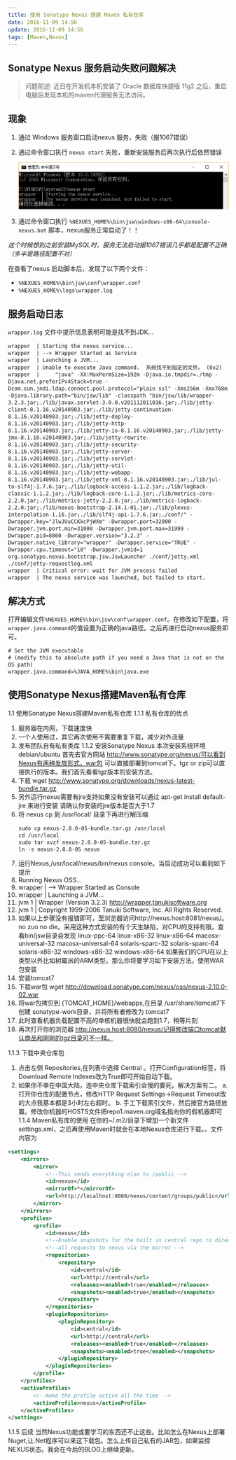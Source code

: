 ```yaml
---
title: 使用 Sonatype Nexus 搭建 Maven 私有仓库
date: 2016-11-09 14:56
update: 2016-11-09 14:56
tags: [Maven,Nexus]
---
```


## Sonatype Nexus 服务启动失败问题解决

> 问题前述: 近日在开发机本机安装了 Oracle 数据库快捷版 11g2 之后，重启电脑后发现本机的maven代理服务无法访问。<br/>

## 现象

1. 通过 Windows 服务窗口启动nexus 服务，失败（报1067错误）

2. 通过命令窗口执行 `nexus start` 失败，重新安装服务后再次执行后依然错误

    ![控制台错误信息](使用-sonatype-nexus-搭建-maven-私有仓库/Sonatype-Nexus-启动失败.PNG)

3. 通过命令窗口执行 `%NEXUES_HOME%\bin\jsw\windows-x86-64\console-nexus.bat` 脚本，nexus服务正常启动了！！

*这个时候想到之前安装MySQL时，服务无法启动报1067错误几乎都是配置不正确（多半是路径配置不对）*


在查看了nexus 启动脚本后，发现了以下两个文件：

* `%NEXUES_HOME%\bin\jsw\conf\wrapper.conf`
* `%NEXUES_HOME%\logs\wrapper.log`

## 服务启动日志

`wrapper.log` 文件中提示信息表明可能是找不到JDK...

```
wrapper  | Starting the nexus service...
wrapper  | --> Wrapper Started as Service
wrapper  | Launching a JVM...
wrapper  | Unable to execute Java command.  系统找不到指定的文件。 (0x2)
wrapper  |     "java" -XX:MaxPermSize=192m -Djava.io.tmpdir=./tmp -Djava.net.preferIPv4Stack=true -Dcom.sun.jndi.ldap.connect.pool.protocol="plain ssl" -Xms256m -Xmx768m -Djava.library.path="bin/jsw/lib" -classpath "bin/jsw/lib/wrapper-3.2.3.jar;./lib/javax.servlet-3.0.0.v201112011016.jar;./lib/jetty-client-8.1.16.v20140903.jar;./lib/jetty-continuation-8.1.16.v20140903.jar;./lib/jetty-deploy-8.1.16.v20140903.jar;./lib/jetty-http-8.1.16.v20140903.jar;./lib/jetty-io-8.1.16.v20140903.jar;./lib/jetty-jmx-8.1.16.v20140903.jar;./lib/jetty-rewrite-8.1.16.v20140903.jar;./lib/jetty-security-8.1.16.v20140903.jar;./lib/jetty-server-8.1.16.v20140903.jar;./lib/jetty-servlet-8.1.16.v20140903.jar;./lib/jetty-util-8.1.16.v20140903.jar;./lib/jetty-webapp-8.1.16.v20140903.jar;./lib/jetty-xml-8.1.16.v20140903.jar;./lib/jul-to-slf4j-1.7.6.jar;./lib/logback-access-1.1.2.jar;./lib/logback-classic-1.1.2.jar;./lib/logback-core-1.1.2.jar;./lib/metrics-core-2.2.0.jar;./lib/metrics-jetty-2.2.0.jar;./lib/metrics-logback-2.2.0.jar;./lib/nexus-bootstrap-2.14.1-01.jar;./lib/plexus-interpolation-1.16.jar;./lib/slf4j-api-1.7.6.jar;./conf/" -Dwrapper.key="JlwJUuCCKkcPjWXm" -Dwrapper.port=32000 -Dwrapper.jvm.port.min=31000 -Dwrapper.jvm.port.max=31999 -Dwrapper.pid=8860 -Dwrapper.version="3.2.3" -Dwrapper.native_library="wrapper" -Dwrapper.service="TRUE" -Dwrapper.cpu.timeout="10" -Dwrapper.jvmid=1 org.sonatype.nexus.bootstrap.jsw.JswLauncher ./conf/jetty.xml ./conf/jetty-requestlog.xml
wrapper  | Critical error: wait for JVM process failed
wrapper  | The nexus service was launched, but failed to start.

```

## 解决方式

打开编辑文件`%NEXUES_HOME%\bin\jsw\conf\wrapper.conf`。在修改如下配置，将`wrapper.java.command`的值设置为正确的java路径。之后再进行启动nexus服务即可。

```
# Set the JVM executable
# (modify this to absolute path if you need a Java that is not on the OS path)
wrapper.java.command=%JAVA_HOME%\bin\java.exe

```

## 使用Sonatype Nexus搭建Maven私有仓库

1.1	使用Sonatype Nexus搭建Maven私有仓库
1.1.1	私有仓库的优点
1.	服务器在内网，下载速度快
2.	一个人使用过，其它再次使用不需要重复下载，减少对外流量
3.	发布团队自有私有类库
1.1.2	安装Sonatype Nexus
本次安装系统环境 debian/ubuntu 首先去官方网站 http://www.sonatype.org/nexus/可以看到Nexus有两种发放形式，war包
可以直接部署到tomcat下。tgz or zip可以直接执行的版本。我们首先看看tgz版本的安装方法。
1.	下载 wget http://www.sonatype.org/downloads/nexus-latest-bundle.tar.gz
2.	另外运行nexus需要有jre支持如果没有安装可以通过 apt-get install default-jre 来进行安装 请确认你安装的jre版本是否大于1.7
3.	将 nexus cp 到 /usr/local/ 目录下再进行解压缩
    ```shell
    sudo cp nexus-2.8.0-05-bundle.tar.gz /usr/local
    cd /usr/local
    sudo tar xvzf nexus-2.8.0-05-bundle.tar.gz
    ln -s nexus-2.8.0-05 nexus
    ```
8.	运行Nexus,/usr/local/nexus/bin/nexus console。当启动成功可以看到如下提示
9.	Running Nexus OSS...
10.	wrapper  | --> Wrapper Started as Console
11.	wrapper  | Launching a JVM...
12.	jvm 1    | Wrapper (Version 3.2.3) http://wrapper.tanukisoftware.org
13.	jvm 1    |   Copyright 1999-2006 Tanuki Software, Inc.  All Rights Reserved.
14.	如果以上步骤没有报错即可，至浏览器访问http://nexus.host:8081/nexus/。
no zuo no die。采用这种方式安装的有个天生缺陷，对CPU的支持有限。查看bin/jsw目录会发现 linux-ppc-64 linux-x86-32 linux-x86-64 macosx-universal-32 macosx-universal-64 solaris-sparc-32 solaris-sparc-64 solaris-x86-32 windows-x86-32 windows-x86-64 如果我们的CPU在以上类型以外比如树霉派的ARM类型。那么你将要学习如下安装方法。使用WAR包安装
1.	安装tomcat7
2.	下载war包 wget http://download.sonatype.com/nexus/oss/nexus-2.10.0-02.war
3.	将war包拷贝到 {TOMCAT_HOME}/webapps,在目录 /usr/share/tomcat7下创建 sonatype-work目录，并将所有者修改为 tomcat7
4.	此时查看机器负载配置不高的单核机器很快就会跑到1.7，稍等片刻
5.	再次打开你的浏览器 http://nexus.host:8080/nexus/记得修改端口tomcat默认商品和刚刚的tgz目录可不一样。

1.1.3	下载中央仓库包
1.	点击左侧 Repositories,在列表中选择 Central 。打开Configuration标签，将Download Remote Indexes改为True即可开始自动下载。
2.	如果你不幸在中国大陆，连中央仓库下载索引会慢的要死。解决方案有二。
    a. 打开你仓库的配置节点，修改HTTP Request Settings->Request Timeout改的大点我基本都是3小时左右超时。
    b. 手工下载索引文件，然后按官方路径放置。修改你机器的HOSTS文件把repo1.maven.org域名指向你的假机器即可
1.1.4	Maven私有库的使用
 在你的~/.m2/目录下增加一个新文件settings.xml，之后再使用Maven时就会在本地Nexus仓库进行下载。。文件内容为
```xml
<settings>
    <mirrors>
        <mirror>
            <!--This sends everything else to /public -->
            <id>nexus</id>
            <mirrorOf>*</mirrorOf>
            <url>http://localhost:8080/nexus/content/groups/public</url>
        </mirror>
    </mirrors>
    <profiles>
        <profile>
            <id>nexus</id>
            <!--Enable snapshots for the built in central repo to direct -->
            <!--all requests to nexus via the mirror -->
            <repositories>
                <repository>
                    <id>central</id>
                    <url>http://central</url>
                    <releases><enabled>true</enabled></releases>
                    <snapshots><enabled>true</enabled></snapshots>
                </repository>
            </repositories>
            <pluginRepositories>
                <pluginRepository>
                    <id>central</id>
                    <url>http://central</url>
                    <releases><enabled>true</enabled></releases>
                    <snapshots><enabled>true</enabled></snapshots>
                </pluginRepository>
            </pluginRepositories>
        </profile>
    </profiles>
    <activeProfiles>
        <!--make the profile active all the time -->
        <activeProfile>nexus</activeProfile>
    </activeProfiles>
</settings>
```

1.1.5	后续
当然Nexus功能或要学习的东西还不止这些。比如怎么在Nexus上部署Nuget,让.Net程序可以来这下载包。怎么上传自己私有的JAR包，如果监控NEXUS状态。我会在今后的BLOG上继续更新。
